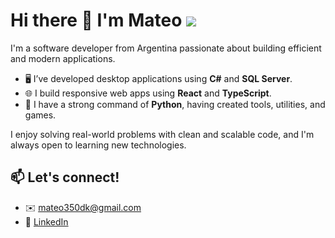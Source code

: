 # Hi there 👋 I'm Mateo                                         ![](https://komarev.com/ghpvc/?username=mateo350dk&label=Profile%20views&color=0e75b6&style=flat)

I'm a software developer from Argentina passionate about building efficient and modern applications.

- 🖥️ I’ve developed desktop applications using **C#** and **SQL Server**.
- 🌐 I build responsive web apps using **React** and **TypeScript**.
- 🐍 I have a strong command of **Python**, having created tools, utilities, and games.

I enjoy solving real-world problems with clean and scalable code, and I'm always open to learning new technologies.

## 📫 Let's connect!

- ✉️ mateo350dk@gmail.com  
- 💼 [LinkedIn](https://www.linkedin.com/in/MateoDelgadoUgarte/)

